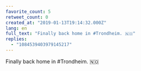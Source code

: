 ```yaml
---
favorite_count: 5
retweet_count: 0
created_at: "2019-01-13T19:14:32.000Z"
lang: en
full_text: "Finally back home in #Trondheim. 🇳🇴"
replies:
  - "1084539403979145217"
---
```


Finally back home in #Trondheim. 🇳🇴
